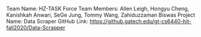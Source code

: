  
Team Name: HZ-TASK Force 
Team Members: Allen Leigh, Hongyu Cheng, Kanishkah Anwari, SeGe Jung, Tommy Wang, Zahiduzzaman Biswas 
Project Name: Data Scraper 
GitHub Link: https://github.gatech.edu/gt-cs6440-hit-fall2020/Data-Scrapper 
 
